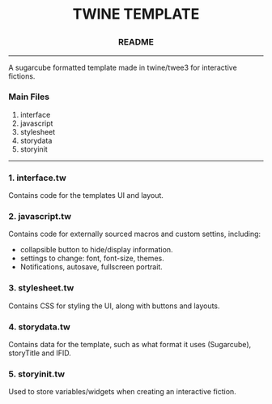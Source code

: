 # <p align="center">TWINE TEMPLATE</p>
### <p align="center">README</p>

---
A sugarcube formatted template made in twine/twee3 for interactive fictions.

### Main Files
1. interface
2. javascript
3. stylesheet
4. storydata
5. storyinit

---
### 1. interface.tw
Contains code for the templates UI and layout.

### 2. javascript.tw
Contains code for externally sourced macros and custom settins, including:
- collapsible button to hide/display information.
- settings to change: font, font-size, themes.
- Notifications, autosave, fullscreen portrait. 

### 3. stylesheet.tw
Contains CSS for styling the UI, along with buttons and layouts. 

### 4. storydata.tw
Contains data for the template, such as what format it uses (Sugarcube), storyTitle and IFID.

### 5. storyinit.tw
Used to store variables/widgets when creating an interactive fiction. 
